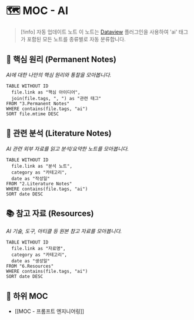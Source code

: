 # 🗺️ MOC - AI

> [!info] 자동 업데이트 노트
> 이 노트는 [Dataview](https://github.com/blacksmithgu/obsidian-dataview) 플러그인을 사용하여 'ai' 태그가 포함된 모든 노트를 종류별로 자동 분류합니다.

## 💎 핵심 원리 (Permanent Notes)
*AI에 대한 나만의 핵심 원리와 통찰을 모아봅니다.*
```dataview
TABLE WITHOUT ID
  file.link as "핵심 아이디어",
  join(file.tags, ", ") as "관련 태그"
FROM "3.Permanent Notes"
WHERE contains(file.tags, "ai")
SORT file.mtime DESC
```

## 📝 관련 분석 (Literature Notes)
*AI 관련 외부 자료를 읽고 분석/요약한 노트를 모아봅니다.*
```dataview
TABLE WITHOUT ID
  file.link as "분석 노트",
  category as "카테고리",
  date as "작성일"
FROM "2.Literature Notes"
WHERE contains(file.tags, "ai")
SORT date DESC
```

## 📚 참고 자료 (Resources)
*AI 기술, 도구, 아티클 등 원본 참고 자료를 모아봅니다.*
```dataview
TABLE WITHOUT ID
  file.link as "자료명",
  category as "카테고리",
  date as "생성일"
FROM "6.Resources"
WHERE contains(file.tags, "ai")
SORT date DESC
```

## 🔗 하위 MOC
- [[MOC - 프롬프트 엔지니어링]]
